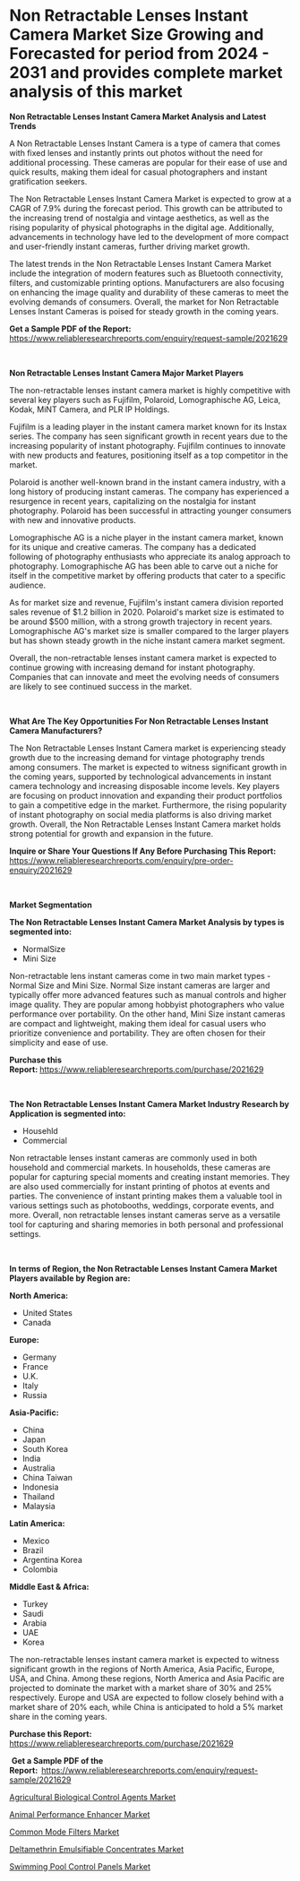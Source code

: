 <p><h1>Non Retractable Lenses Instant Camera Market Size Growing and Forecasted for period from 2024 - 2031 and provides complete market analysis of this market</h1></p><p><strong>Non Retractable Lenses Instant Camera Market Analysis and Latest Trends</strong></p>
<p><p>A Non Retractable Lenses Instant Camera is a type of camera that comes with fixed lenses and instantly prints out photos without the need for additional processing. These cameras are popular for their ease of use and quick results, making them ideal for casual photographers and instant gratification seekers.</p><p>The Non Retractable Lenses Instant Camera Market is expected to grow at a CAGR of 7.9% during the forecast period. This growth can be attributed to the increasing trend of nostalgia and vintage aesthetics, as well as the rising popularity of physical photographs in the digital age. Additionally, advancements in technology have led to the development of more compact and user-friendly instant cameras, further driving market growth.</p><p>The latest trends in the Non Retractable Lenses Instant Camera Market include the integration of modern features such as Bluetooth connectivity, filters, and customizable printing options. Manufacturers are also focusing on enhancing the image quality and durability of these cameras to meet the evolving demands of consumers. Overall, the market for Non Retractable Lenses Instant Cameras is poised for steady growth in the coming years.</p></p>
<p><strong>Get a Sample PDF of the Report:&nbsp;</strong> <a href="https://www.reliableresearchreports.com/enquiry/request-sample/2021629">https://www.reliableresearchreports.com/enquiry/request-sample/2021629</a></p>
<p>&nbsp;</p>
<p><strong>Non Retractable Lenses Instant Camera Major Market Players</strong></p>
<p><p>The non-retractable lenses instant camera market is highly competitive with several key players such as Fujifilm, Polaroid, Lomographische AG, Leica, Kodak, MiNT Camera, and PLR IP Holdings.</p><p>Fujifilm is a leading player in the instant camera market known for its Instax series. The company has seen significant growth in recent years due to the increasing popularity of instant photography. Fujifilm continues to innovate with new products and features, positioning itself as a top competitor in the market.</p><p>Polaroid is another well-known brand in the instant camera industry, with a long history of producing instant cameras. The company has experienced a resurgence in recent years, capitalizing on the nostalgia for instant photography. Polaroid has been successful in attracting younger consumers with new and innovative products.</p><p>Lomographische AG is a niche player in the instant camera market, known for its unique and creative cameras. The company has a dedicated following of photography enthusiasts who appreciate its analog approach to photography. Lomographische AG has been able to carve out a niche for itself in the competitive market by offering products that cater to a specific audience.</p><p>As for market size and revenue, Fujifilm's instant camera division reported sales revenue of $1.2 billion in 2020. Polaroid's market size is estimated to be around $500 million, with a strong growth trajectory in recent years. Lomographische AG's market size is smaller compared to the larger players but has shown steady growth in the niche instant camera market segment.</p><p>Overall, the non-retractable lenses instant camera market is expected to continue growing with increasing demand for instant photography. Companies that can innovate and meet the evolving needs of consumers are likely to see continued success in the market.</p></p>
<p>&nbsp;</p>
<p><strong>What Are The Key Opportunities For Non Retractable Lenses Instant Camera Manufacturers?</strong></p>
<p><p>The Non Retractable Lenses Instant Camera market is experiencing steady growth due to the increasing demand for vintage photography trends among consumers. The market is expected to witness significant growth in the coming years, supported by technological advancements in instant camera technology and increasing disposable income levels. Key players are focusing on product innovation and expanding their product portfolios to gain a competitive edge in the market. Furthermore, the rising popularity of instant photography on social media platforms is also driving market growth. Overall, the Non Retractable Lenses Instant Camera market holds strong potential for growth and expansion in the future.</p></p>
<p><strong>Inquire or Share Your Questions If Any Before Purchasing This Report:</strong> <a href="https://www.reliableresearchreports.com/enquiry/pre-order-enquiry/2021629">https://www.reliableresearchreports.com/enquiry/pre-order-enquiry/2021629</a></p>
<p>&nbsp;</p>
<p><strong>Market Segmentation</strong></p>
<p><strong>The Non Retractable Lenses Instant Camera Market Analysis by types is segmented into:</strong></p>
<p><ul><li>NormalSize</li><li>Mini Size</li></ul></p>
<p><p>Non-retractable lens instant cameras come in two main market types - Normal Size and Mini Size. Normal Size instant cameras are larger and typically offer more advanced features such as manual controls and higher image quality. They are popular among hobbyist photographers who value performance over portability. On the other hand, Mini Size instant cameras are compact and lightweight, making them ideal for casual users who prioritize convenience and portability. They are often chosen for their simplicity and ease of use.</p></p>
<p><strong>Purchase this Report:&nbsp;</strong><a href="https://www.reliableresearchreports.com/purchase/2021629">https://www.reliableresearchreports.com/purchase/2021629</a></p>
<p>&nbsp;</p>
<p><strong>The Non Retractable Lenses Instant Camera Market Industry Research by Application is segmented into:</strong></p>
<p><ul><li>Househld</li><li>Commercial</li></ul></p>
<p><p>Non retractable lenses instant cameras are commonly used in both household and commercial markets. In households, these cameras are popular for capturing special moments and creating instant memories. They are also used commercially for instant printing of photos at events and parties. The convenience of instant printing makes them a valuable tool in various settings such as photobooths, weddings, corporate events, and more. Overall, non retractable lenses instant cameras serve as a versatile tool for capturing and sharing memories in both personal and professional settings.</p></p>
<p>&nbsp;</p>
<p><strong>In terms of Region, the Non Retractable Lenses Instant Camera Market Players available by Region are:</strong></p>
<p>
    <p> <strong> North America: </strong>
        <ul>
            <li>United States</li>
            <li>Canada</li>
        </ul>
        </p> 
    <p> <strong> Europe: </strong>
        <ul>
            <li>Germany</li>
            <li>France</li>
            <li>U.K.</li>
            <li>Italy</li>
            <li>Russia</li>
        </ul>
        </p> 
    <p> <strong> Asia-Pacific: </strong>
        <ul>
            <li>China</li>
            <li>Japan</li>
            <li>South Korea</li>
            <li>India</li>
            <li>Australia</li>
            <li>China Taiwan</li>
            <li>Indonesia</li>
            <li>Thailand</li>
            <li>Malaysia</li>
        </ul>
        </p> 
    <p> <strong> Latin America: </strong>
        <ul>
            <li>Mexico</li>
            <li>Brazil</li>
            <li>Argentina Korea</li>
            <li>Colombia</li>
        </ul>
        </p> 
    <p> <strong> Middle East & Africa: </strong>
        <ul>
            <li>Turkey</li>
            <li>Saudi</li>
            <li>Arabia</li>
            <li>UAE</li>
            <li>Korea</li>
        </ul>
    </p>
    </p>
<p><p>The non-retractable lenses instant camera market is expected to witness significant growth in the regions of North America, Asia Pacific, Europe, USA, and China. Among these regions, North America and Asia Pacific are projected to dominate the market with a market share of 30% and 25% respectively. Europe and USA are expected to follow closely behind with a market share of 20% each, while China is anticipated to hold a 5% market share in the coming years.</p></p>
<p><strong>Purchase this Report: </strong><a href="https://www.reliableresearchreports.com/purchase/2021629">https://www.reliableresearchreports.com/purchase/2021629</a></p>
<p>&nbsp;<strong>Get a Sample PDF of the Report:&nbsp;&nbsp;</strong><a href="https://www.reliableresearchreports.com/enquiry/request-sample/2021629">https://www.reliableresearchreports.com/enquiry/request-sample/2021629</a></p>
<p><strong></strong></p>
<p><p><a href="https://bubble-tree-ea4.notion.site/Agricultural-Biological-Control-Agents-Market-Research-Report-Unlocks-Analysis-on-the-Market-Financi-c4ecb34cc954481b95e9d56ee0e3a644">Agricultural Biological Control Agents Market</a></p><p><a href="https://bubble-tree-ea4.notion.site/Animal-Performance-Enhancer-Market-Challenges-Opportunities-and-Growth-Drivers-and-Major-Market-P-23bcea1ad5ea4c159bafe1621e5700bc">Animal Performance Enhancer Market</a></p><p><a href="https://view.publitas.com/reportprime-1/common-mode-filters-market-research-report-forecasted-for-period-from-2024-2031-by-market-type-market-application-and-region/">Common Mode Filters Market</a></p><p><a href="https://thundering-castanet-c65.notion.site/Insights-into-Deltamethrin-Emulsifiable-Concentrates-Market-Size-Analysing-Market-Share-Trends-an-7b9d5df64417497da54c448180cac389">Deltamethrin Emulsifiable Concentrates Market</a></p><p><a href="https://view.publitas.com/reportprime-1/swimming-pool-control-panels-market-a-comprehensive-report-of-its-market-share-growth-trends-2024-2031/">Swimming Pool Control Panels Market</a></p></p>